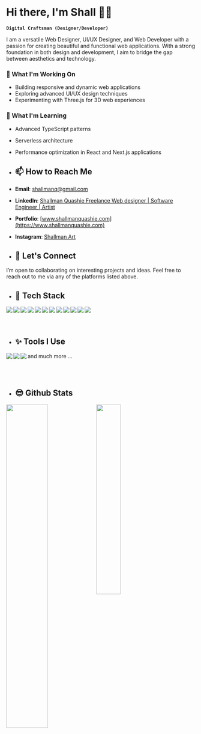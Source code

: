 # Hi there, I'm Shall 👋🏼

**`Digital Craftsman (Designer/Developer)`**

I am a versatile Web Designer, UI/UX Designer, and Web Developer with a passion for creating beautiful and functional web applications. With a strong foundation in both design and development, I aim to bridge the gap between aesthetics and technology.

### 🔭 What I'm Working On

- Building responsive and dynamic web applications
- Exploring advanced UI/UX design techniques
- Experimenting with Three.js for 3D web experiences

### 🌱 What I'm Learning

- Advanced TypeScript patterns
- Serverless architecture
- Performance optimization in React and Next.js applications

- ## 📫 How to Reach Me

- **Email**: [shallmanq@gmail.com](mailto:shallmanq@gmail.com)
- **LinkedIn**: [
Shallman Quashie
Freelance Web designer | Software Engineer | Artist
](https://www.linkedin.com/in/shallman-quashie-67b70513/)
- **Portfolio**: [www.shallmanquashie.com](https://www.shallmanquashie.com)
- **Instagram**: [Shallman Art](https://www.instagram.com/shallmanart/)

- ## 🤝 Let's Connect

I’m open to collaborating on interesting projects and ideas. Feel free to reach out to me via any of the platforms listed above.

- ## 🚀 Tech Stack

<img align='left' src="https://img.shields.io/badge/html5-%23E34F26.svg?style=for-the-badge&logo=html5&logoColor=white" />

<img align='left' src="https://img.shields.io/badge/css3-%231572B6.svg?style=for-the-badge&logo=css3&logoColor=white" />

<img align='left' src="https://img.shields.io/badge/tailwindcss-%2338B2AC.svg?style=for-the-badge&logo=tailwind-css&logoColor=white" />

<img align='left' src="https://img.shields.io/badge/javascript-%23323330.svg?style=for-the-badge&logo=javascript&logoColor=%23F7DF1E" />

<img align='left' src="https://img.shields.io/badge/typescript-%23007ACC.svg?style=for-the-badge&logo=typescript&logoColor=white" />

<img align='left' src="https://img.shields.io/badge/node.js-6DA55F?style=for-the-badge&logo=node.js&logoColor=white" />

<img align='left' src="https://img.shields.io/badge/react-%2320232a.svg?style=for-the-badge&logo=react&logoColor=%2361DAFB" />

<img align='left' src="https://img.shields.io/badge/Next-black?style=for-the-badge&logo=next.js&logoColor=white" />

<img align='left' src="https://img.shields.io/badge/redux-%23593d88.svg?style=for-the-badge&logo=redux&logoColor=white" />

<img align='left' src="https://img.shields.io/badge/express.js-%23404d59.svg?style=for-the-badge&logo=express&logoColor=%2361DAFB" />

<img align='left' src="https://img.shields.io/badge/MongoDB-%234ea94b.svg?style=for-the-badge&logo=mongodb&logoColor=white" />

<img align='left' src="https://img.shields.io/badge/threejs-black?style=for-the-badge&logo=three.js&logoColor=white" />

&nbsp;<br>
&nbsp;<br>
&nbsp;<br>

- ## ✨ Tools I Use

<img align='left' src="https://img.shields.io/badge/Visual%20Studio%20Code-0078d7.svg?style=for-the-badge&logo=visual-studio-code&logoColor=white" />

<img align='left' src="https://img.shields.io/badge/adobe-%23FF0000.svg?style=for-the-badge&logo=adobe&logoColor=white" />

<img align='left' src="https://img.shields.io/badge/figma-%23F24E1E.svg?style=for-the-badge&logo=figma&logoColor=white" />and much more ...

&nbsp;<br>
&nbsp;<br>

- ## 😎 Github Stats

<img align='left' width="47%" src="https://github-readme-stats.vercel.app/api?username=shallmanq&show_icons=true&theme=radical" />

<img align='left' width="36%" src="https://github-readme-stats.vercel.app/api/top-langs/?username=shallmanq&layout=compact" />







